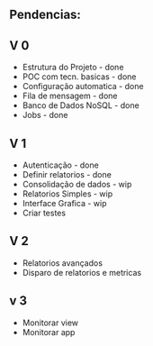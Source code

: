 Pendencias:
---------------
 
 V 0
----------------
 * Estrutura do Projeto - done
 * POC com tecn. basicas - done
 * Configuração automatica - done
 * Fila de mensagem - done
 * Banco de Dados NoSQL - done
 * Jobs - done
 
 V 1
----------------

 * Autenticação - done
 * Definir relatorios - done
 * Consolidação de dados - wip
 * Relatorios Simples - wip
 * Interface Grafica - wip
 * Criar testes

 V 2
---------------- 

 * Relatorios avançados
 * Disparo de relatorios e metricas

 v 3
----------------
 * Monitorar view
 * Monitorar app

